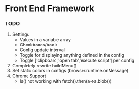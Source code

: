 # Front End Framework

### TODO
1. Settings
    * Values in a variable array
    * Checkboxes/bools
    * Config update interval
    * Toggle for displaying anything defined in the config
    * Toggle ['clipboard','open tab','execute script'] per config  
1. Completely rewrite buildMenu()  
1. Set static colors in configs (browser.runtime.onMessage)
1. Chrome Support
    * ls() not working with fetch().then(a=>a.blob())
